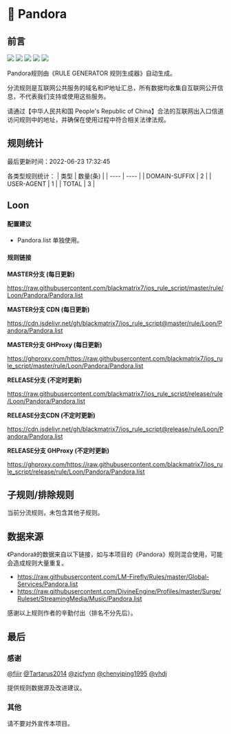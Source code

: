 # 🧸 Pandora

## 前言

![](https://shields.io/badge/-移除重复规则-ff69b4) ![](https://shields.io/badge/-DOMAIN与DOMAIN--SUFFIX合并-green) ![](https://shields.io/badge/-DOMAIN--SUFFIX间合并-critical) ![](https://shields.io/badge/-DOMAIN--SUFFIX与DOMAIN--KEYWORD合并-blue) ![](https://shields.io/badge/-IP--CIDR(6)合并-blueviolet) 

Pandora规则由《RULE GENERATOR 规则生成器》自动生成。

分流规则是互联网公共服务的域名和IP地址汇总，所有数据均收集自互联网公开信息，不代表我们支持或使用这些服务。

请通过【中华人民共和国 People's Republic of China】合法的互联网出入口信道访问规则中的地址，并确保在使用过程中符合相关法律法规。

## 规则统计

最后更新时间：2022-06-23 17:32:45

各类型规则统计：
| 类型 | 数量(条)  | 
| ---- | ----  |
| DOMAIN-SUFFIX | 2  | 
| USER-AGENT | 1  | 
| TOTAL | 3  | 


## Loon 

#### 配置建议
- Pandora.list 单独使用。

#### 规则链接
**MASTER分支 (每日更新)**

https://raw.githubusercontent.com/blackmatrix7/ios_rule_script/master/rule/Loon/Pandora/Pandora.list

**MASTER分支 CDN (每日更新)**

https://cdn.jsdelivr.net/gh/blackmatrix7/ios_rule_script@master/rule/Loon/Pandora/Pandora.list

**MASTER分支 GHProxy (每日更新)**

https://ghproxy.com/https://raw.githubusercontent.com/blackmatrix7/ios_rule_script/master/rule/Loon/Pandora/Pandora.list

**RELEASE分支 (不定时更新)**

https://raw.githubusercontent.com/blackmatrix7/ios_rule_script/release/rule/Loon/Pandora/Pandora.list

**RELEASE分支CDN (不定时更新)**

https://cdn.jsdelivr.net/gh/blackmatrix7/ios_rule_script@release/rule/Loon/Pandora/Pandora.list

**RELEASE分支 GHProxy (不定时更新)**

https://ghproxy.com/https://raw.githubusercontent.com/blackmatrix7/ios_rule_script/release/rule/Loon/Pandora/Pandora.list

## 子规则/排除规则


当前分流规则，未包含其他子规则。

## 数据来源

《Pandora》的数据来自以下链接，如与本项目的《Pandora》规则混合使用，可能会造成规则大量重复。

- https://raw.githubusercontent.com/LM-Firefly/Rules/master/Global-Services/Pandora.list
- https://raw.githubusercontent.com/DivineEngine/Profiles/master/Surge/Ruleset/StreamingMedia/Music/Pandora.list


感谢以上规则作者的辛勤付出（排名不分先后）。

## 最后

### 感谢

[@fiiir](https://github.com/fiiir) [@Tartarus2014](https://github.com/Tartarus2014) [@zjcfynn](https://github.com/zjcfynn) [@chenyiping1995](https://github.com/chenyiping1995) [@vhdj](https://github.com/vhdj)

提供规则数据源及改进建议。

### 其他

请不要对外宣传本项目。